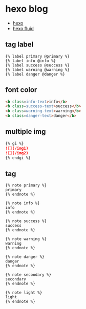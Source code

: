 # hexo blog

- [hexo](https://hexo.io/zh-cn/docs/)
- [hexo fluid](https://hexo.fluid-dev.com/docs/guide/)

## tag label
```
{% label primary @primary %}
{% label info @info %}
{% label success @success %}
{% label warning @warning %}
{% label danger @danger %}
```

## font color
```html
<b class=info-text>info</b>
<b class=success-text>success</b>
<b class=warning-text>warning</b>
<b class=danger-text>danger</b>
```

## multiple img
```md
{% gi %}
![](/img1)
![](/img2)
{% endgi %}
```

## tag
```
{% note primary %}
primary
{% endnote %}

{% note info %}
info
{% endnote %}

{% note success %}
success
{% endnote %}

{% note warning %}
warning
{% endnote %}

{% note danger %}
danger
{% endnote %}

{% note secondary %}
secondary
{% endnote %}

{% note light %}
light
{% endnote %}
```